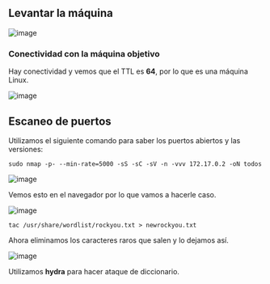 ## Levantar la máquina

![image](https://github.com/Alv-fh/Dockerlabs_machines_writeups/assets/109484163/161e9de4-fcc2-4917-b2fa-d8cf5923bec7)

### Conectividad con la máquina objetivo

Hay conectividad y vemos que el TTL es **64**, por lo que es una máquina Linux.

![image](https://github.com/Alv-fh/Dockerlabs_machines_writeups/assets/109484163/35b7b3f7-979e-4ce3-b618-73f48493eb07)

## Escaneo de puertos

Utilizamos el siguiente comando para saber los puertos abiertos y las versiones:

`sudo nmap -p- --min-rate=5000 -sS -sC -sV -n -vvv 172.17.0.2 -oN todos`

![image](https://github.com/Alv-fh/Dockerlabs_machines_writeups/assets/109484163/053accbb-6f6b-4fa0-80b1-069fa2a77b89)

Vemos esto en el navegador por lo que vamos a hacerle caso.

![image](https://github.com/Alv-fh/Dockerlabs_machines_writeups/assets/109484163/56239eb8-7e36-4c32-822e-a77ef0b9dbe1)

`tac /usr/share/wordlist/rockyou.txt > newrockyou.txt`

Ahora eliminamos los caracteres raros que salen y lo dejamos así.

![image](https://github.com/Alv-fh/Dockerlabs_machines_writeups/assets/109484163/24069c43-9685-43ca-918c-a79aebdad249)

Utilizamos **hydra** para hacer ataque de diccionario.

